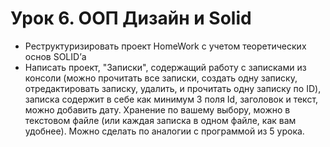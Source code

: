 # Урок 6. ООП Дизайн и Solid
* Реструктуризировать проект HomeWork с учетом теоретических основ SOLID’а
* Написать проект, "Записки", содержащий работу с записками из консоли (можно прочитать все записки, создать одну записку, отредактировать записку, удалить, и прочитать одну записку по ID), записка содержит в себе как минимум 3 поля Id, заголовок и текст, можно добавить дату. Хранение по вашему выбору, можно в текстовом файле (или каждая записка в одном файле, как вам удобнее). Можно сделать по аналогии с программой из 5 урока.
